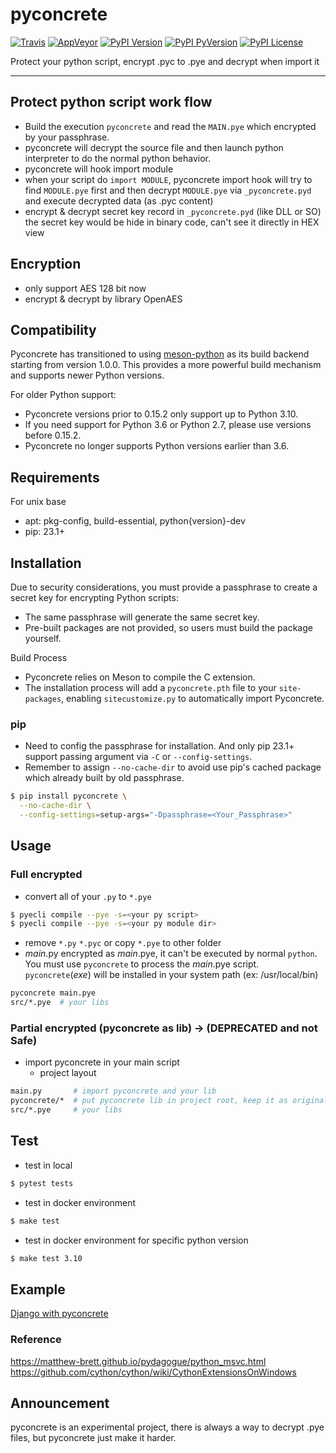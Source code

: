 pyconcrete
==============
[![Travis](https://img.shields.io/travis/Falldog/pyconcrete.svg?label=travis)](https://travis-ci.org/Falldog/pyconcrete)
[![AppVeyor](https://img.shields.io/appveyor/ci/Falldog/pyconcrete.svg?label=appveyor)](https://ci.appveyor.com/project/Falldog/pyconcrete)
[![PyPI Version](https://img.shields.io/pypi/v/pyconcrete.svg)](https://pypi.python.org/pypi/pyconcrete)
[![PyPI PyVersion](https://img.shields.io/pypi/pyversions/pyconcrete.svg)](https://pypi.python.org/pypi/pyconcrete)
[![PyPI License](https://img.shields.io/pypi/l/pyconcrete.svg)](https://pypi.python.org/pypi/pyconcrete)

Protect your python script, encrypt .pyc to .pye and decrypt when import it

--------------


Protect python script work flow
--------------
* Build the execution `pyconcrete` and read the `MAIN.pye` which encrypted by your passphrase.
* pyconcrete will decrypt the source file and then launch python interpreter to do the normal python behavior.
* pyconcrete will hook import module
* when your script do `import MODULE`, pyconcrete import hook will try to find `MODULE.pye` first
  and then decrypt `MODULE.pye` via `_pyconcrete.pyd` and execute decrypted data (as .pyc content)
* encrypt & decrypt secret key record in `_pyconcrete.pyd` (like DLL or SO)
  the secret key would be hide in binary code, can't see it directly in HEX view


Encryption
--------------
* only support AES 128 bit now
* encrypt & decrypt by library OpenAES


Compatibility
--------------
Pyconcrete has transitioned to using [meson-python](https://github.com/mesonbuild/meson-python) as its build backend
starting from version 1.0.0. This provides a more powerful build mechanism and supports newer Python versions.

For older Python support:
* Pyconcrete versions prior to 0.15.2 only support up to Python 3.10.
* If you need support for Python 3.6 or Python 2.7, please use versions before 0.15.2.
* Pyconcrete no longer supports Python versions earlier than 3.6.


Requirements
--------------
For unix base
* apt: pkg-config, build-essential, python{version}-dev
* pip: 23.1+


Installation
--------------
Due to security considerations, you must provide a passphrase to create a secret key for encrypting Python scripts:
* The same passphrase will generate the same secret key.
* Pre-built packages are not provided, so users must build the package yourself.

Build Process
* Pyconcrete relies on Meson to compile the C extension.
* The installation process will add a `pyconcrete.pth` file to your `site-packages`, enabling `sitecustomize.py` to automatically import Pyconcrete.

### pip
* Need to config the passphrase for installation. And only pip 23.1+ support passing argument via `-C` or `--config-settings`.
* Remember to assign `--no-cache-dir` to avoid use pip's cached package which already built by old passphrase.
```sh
$ pip install pyconcrete \
  --no-cache-dir \
  --config-settings=setup-args="-Dpassphrase=<Your_Passphrase>"
```

Usage
--------------

### Full encrypted
* convert all of your `.py` to `*.pye`
```sh
$ pyecli compile --pye -s=<your py script>
$ pyecli compile --pye -s=<your py module dir>
```

* remove `*.py` `*.pyc` or copy `*.pye` to other folder
* *main*.py encrypted as *main*.pye, it can't be executed by normal `python`.
You must use `pyconcrete` to process the *main*.pye script.
`pyconcrete`(*exe*) will be installed in your system path (ex: /usr/local/bin)

```sh
pyconcrete main.pye
src/*.pye  # your libs
```


### Partial encrypted (pyconcrete as lib) -> (DEPRECATED and not Safe)
* import pyconcrete in your main script
  * project layout
```sh
main.py       # import pyconcrete and your lib
pyconcrete/*  # put pyconcrete lib in project root, keep it as original files
src/*.pye     # your libs
```


Test
--------------
* test in local
```sh
$ pytest tests
```

* test in docker environment
```sh
$ make test
```

* test in docker environment for specific python version
```sh
$ make test 3.10
```

Example
--------------

[Django with pyconcrete](example/django)


### Reference
https://matthew-brett.github.io/pydagogue/python_msvc.html
https://github.com/cython/cython/wiki/CythonExtensionsOnWindows


Announcement
--------------
pyconcrete is an experimental project, there is always a way to decrypt .pye files, but pyconcrete just make it harder.
